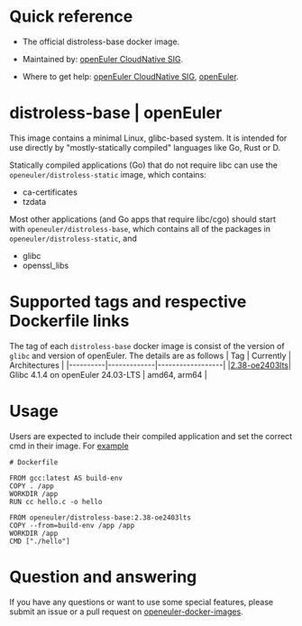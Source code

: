 # Quick reference

- The official distroless-base docker image.

- Maintained by: [openEuler CloudNative SIG](https://gitee.com/openeuler/cloudnative).

- Where to get help: [openEuler CloudNative SIG](https://gitee.com/openeuler/cloudnative), [openEuler](https://gitee.com/openeuler/community).

# distroless-base | openEuler
This image contains a minimal Linux, glibc-based system. It is intended for use directly by "mostly-statically compiled" languages like Go, Rust or D.

Statically compiled applications (Go) that do not require libc can use the `openeuler/distroless-static` image, which contains:
- ca-certificates
- tzdata

Most other applications (and Go apps that require libc/cgo) should start with `openeuler/distroless-base`, which contains all of the packages in `openeuler/distroless-static`, and
- glibc
- openssl_libs

# Supported tags and respective Dockerfile links
The tag of each `distroless-base` docker image is consist of the version of `glibc` and version of openEuler. The details are as follows
|    Tag   |  Currently  |   Architectures  |
|----------|-------------|------------------|
|[2.38-oe2403lts](https://gitee.com/openeuler/openeuler-docker-images/blob/master/Distroless/distroless-base/2.38/24.03-lts/Distrofile)| Glibc 4.1.4 on openEuler 24.03-LTS | amd64, arm64 |

# Usage
Users are expected to include their compiled application and set the correct cmd in their image. For [example](https://gitee.com/openeuler/openeuler-docker-images/blob/master/Distroless/distroless-base/example)
```
# Dockerfile

FROM gcc:latest AS build-env
COPY . /app
WORKDIR /app
RUN cc hello.c -o hello

FROM openeuler/distroless-base:2.38-oe2403lts
COPY --from=build-env /app /app
WORKDIR /app
CMD ["./hello"]
```
	
# Question and answering
If you have any questions or want to use some special features, please submit an issue or a pull request on [openeuler-docker-images](https://gitee.com/openeuler/openeuler-docker-images).